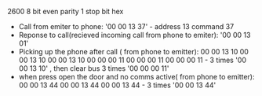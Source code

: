 2600 8 bit  even parity  1 stop bit hex 

- Call from emiter to phone: '00 00 13 37'  - address 13 command 37
- Reponse to call(recieved incoming call from phone to emiter): '00 00 13 01' 
- Picking up the phone after call ( from phone to emitter): 00 00 13 10  00 00 13 10  00 00 13 10  00 00 00 11 00 00 00 11 00 00 00 11 - 3 times '00 00 13 10' , then clear bus 3 times '00 00 00 11'
- when press open the door and no comms active( from phone to emitter):  00 00 13 44  00 00 13 44  00 00 13 44  - 3 times '00 00 13 44'
